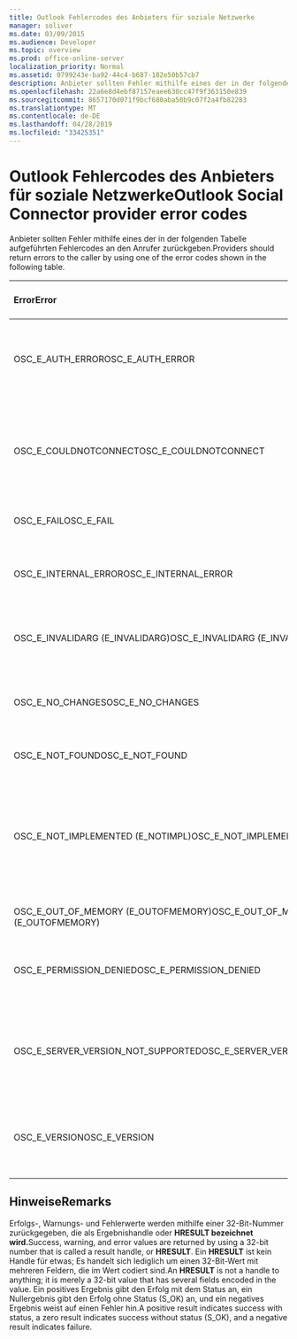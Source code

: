 ```yaml
---
title: Outlook Fehlercodes des Anbieters für soziale Netzwerke
manager: soliver
ms.date: 03/09/2015
ms.audience: Developer
ms.topic: overview
ms.prod: office-online-server
localization_priority: Normal
ms.assetid: 0799243e-ba92-44c4-b687-182e50b57cb7
description: Anbieter sollten Fehler mithilfe eines der in der folgenden Tabelle aufgeführten Fehlercodes an den Anrufer zurückgeben.
ms.openlocfilehash: 22a6e8d4ebf87157eaee630cc47f9f363150e839
ms.sourcegitcommit: 8657170d071f9bcf680aba50b9c07f2a4fb82283
ms.translationtype: MT
ms.contentlocale: de-DE
ms.lasthandoff: 04/28/2019
ms.locfileid: "33425351"
---
```

# <a name="outlook-social-connector-provider-error-codes"></a><span data-ttu-id="86cdf-103">Outlook Fehlercodes des Anbieters für soziale Netzwerke</span><span class="sxs-lookup"><span data-stu-id="86cdf-103">Outlook Social Connector provider error codes</span></span>

<span data-ttu-id="86cdf-104">Anbieter sollten Fehler mithilfe eines der in der folgenden Tabelle aufgeführten Fehlercodes an den Anrufer zurückgeben.</span><span class="sxs-lookup"><span data-stu-id="86cdf-104">Providers should return errors to the caller by using one of the error codes shown in the following table.</span></span> 
  
|<span data-ttu-id="86cdf-105">**Error**</span><span class="sxs-lookup"><span data-stu-id="86cdf-105">**Error**</span></span>|<span data-ttu-id="86cdf-106">**Fehlercode (hexadezimal)**</span><span class="sxs-lookup"><span data-stu-id="86cdf-106">**Error code (hexadecimal)**</span></span>|<span data-ttu-id="86cdf-107">**Beschreibung**</span><span class="sxs-lookup"><span data-stu-id="86cdf-107">**Description**</span></span>|
|:-----|:-----|:-----|
|<span data-ttu-id="86cdf-108">OSC_E_AUTH_ERROR</span><span class="sxs-lookup"><span data-stu-id="86cdf-108">OSC_E_AUTH_ERROR</span></span>  <br/> |<span data-ttu-id="86cdf-109">0x80041404</span><span class="sxs-lookup"><span data-stu-id="86cdf-109">0x80041404</span></span>  <br/> |<span data-ttu-id="86cdf-110">Fehler bei der Authentifizierung im Netzwerk des Standorts für soziale Netzwerke.</span><span class="sxs-lookup"><span data-stu-id="86cdf-110">Authentication failed on the network of the social network site.</span></span>  <br/> |
|<span data-ttu-id="86cdf-111">OSC_E_COULDNOTCONNECT</span><span class="sxs-lookup"><span data-stu-id="86cdf-111">OSC_E_COULDNOTCONNECT</span></span>  <br/> |<span data-ttu-id="86cdf-112">0x80041402</span><span class="sxs-lookup"><span data-stu-id="86cdf-112">0x80041402</span></span>  <br/> |<span data-ttu-id="86cdf-113">Es ist keine Verbindung verfügbar, um eine Verbindung mit dem Standort des sozialen Netzwerks herzustellen.</span><span class="sxs-lookup"><span data-stu-id="86cdf-113">No connection is available to connect to the social network site.</span></span>  <br/> |
|<span data-ttu-id="86cdf-114">OSC_E_FAIL</span><span class="sxs-lookup"><span data-stu-id="86cdf-114">OSC_E_FAIL</span></span>  <br/> |<span data-ttu-id="86cdf-115">0x80004005</span><span class="sxs-lookup"><span data-stu-id="86cdf-115">0x80004005</span></span>  <br/> |<span data-ttu-id="86cdf-116">Allgemeiner Fehlerfehler.</span><span class="sxs-lookup"><span data-stu-id="86cdf-116">General failure error.</span></span>  <br/> |
|<span data-ttu-id="86cdf-117">OSC_E_INTERNAL_ERROR</span><span class="sxs-lookup"><span data-stu-id="86cdf-117">OSC_E_INTERNAL_ERROR</span></span>  <br/> |<span data-ttu-id="86cdf-118">0x80041400</span><span class="sxs-lookup"><span data-stu-id="86cdf-118">0x80041400</span></span>  <br/> |<span data-ttu-id="86cdf-119">Aufgrund eines ungültigen Vorgangs ist ein interner Fehler aufgetreten.</span><span class="sxs-lookup"><span data-stu-id="86cdf-119">An internal error occurred because of an invalid operation.</span></span>  <br/> |
|<span data-ttu-id="86cdf-120">OSC_E_INVALIDARG (E_INVALIDARG)</span><span class="sxs-lookup"><span data-stu-id="86cdf-120">OSC_E_INVALIDARG (E_INVALIDARG)</span></span>  <br/> |<span data-ttu-id="86cdf-121">0x80070057</span><span class="sxs-lookup"><span data-stu-id="86cdf-121">0x80070057</span></span>  <br/> |<span data-ttu-id="86cdf-122">Ein ungültiges Argument wurde an eine Funktion übergeben.</span><span class="sxs-lookup"><span data-stu-id="86cdf-122">An invalid argument was passed to a function.</span></span>  <br/> |
|<span data-ttu-id="86cdf-123">OSC_E_NO_CHANGES</span><span class="sxs-lookup"><span data-stu-id="86cdf-123">OSC_E_NO_CHANGES</span></span>  <br/> |<span data-ttu-id="86cdf-124">0x80041406</span><span class="sxs-lookup"><span data-stu-id="86cdf-124">0x80041406</span></span>  <br/> |<span data-ttu-id="86cdf-125">Seit der letzten Synchronisierung sind keine Änderungen aufgetreten.</span><span class="sxs-lookup"><span data-stu-id="86cdf-125">No changes have occurred since the last synchronization.</span></span>  <br/> |
|<span data-ttu-id="86cdf-126">OSC_E_NOT_FOUND</span><span class="sxs-lookup"><span data-stu-id="86cdf-126">OSC_E_NOT_FOUND</span></span>  <br/> |<span data-ttu-id="86cdf-127">0x80041405</span><span class="sxs-lookup"><span data-stu-id="86cdf-127">0x80041405</span></span>  <br/> |<span data-ttu-id="86cdf-128">Eine Ressource kann nicht gefunden werden.</span><span class="sxs-lookup"><span data-stu-id="86cdf-128">A resource cannot be found.</span></span>  <br/> |
|<span data-ttu-id="86cdf-129">OSC_E_NOT_IMPLEMENTED (E_NOTIMPL)</span><span class="sxs-lookup"><span data-stu-id="86cdf-129">OSC_E_NOT_IMPLEMENTED (E_NOTIMPL)</span></span>  <br/> |<span data-ttu-id="86cdf-130">0x80004001</span><span class="sxs-lookup"><span data-stu-id="86cdf-130">0x80004001</span></span>  <br/> |<span data-ttu-id="86cdf-131">Die Anforderung an den Standort für soziale Netzwerke ist gültig, wurde aber nicht vom Standort für soziale Netzwerke implementiert.</span><span class="sxs-lookup"><span data-stu-id="86cdf-131">The request to the social network site is valid but has not been implemented by the social network site.</span></span>  <br/> |
|<span data-ttu-id="86cdf-132">OSC_E_OUT_OF_MEMORY (E_OUTOFMEMORY)</span><span class="sxs-lookup"><span data-stu-id="86cdf-132">OSC_E_OUT_OF_MEMORY (E_OUTOFMEMORY)</span></span>  <br/> |<span data-ttu-id="86cdf-133">0x8007000E</span><span class="sxs-lookup"><span data-stu-id="86cdf-133">0x8007000E</span></span>  <br/> |<span data-ttu-id="86cdf-134">Es ist ein Speicherfehler aufgetreten.</span><span class="sxs-lookup"><span data-stu-id="86cdf-134">An out-of-memory error occurred.</span></span>  <br/> |
|<span data-ttu-id="86cdf-135">OSC_E_PERMISSION_DENIED</span><span class="sxs-lookup"><span data-stu-id="86cdf-135">OSC_E_PERMISSION_DENIED</span></span>  <br/> |<span data-ttu-id="86cdf-136">0x80041403</span><span class="sxs-lookup"><span data-stu-id="86cdf-136">0x80041403</span></span>  <br/> |<span data-ttu-id="86cdf-137">Der OSC-Anbieter hat die Berechtigung für die Ressource verweigert.</span><span class="sxs-lookup"><span data-stu-id="86cdf-137">The OSC provider denied permission for the resource.</span></span>  <br/> |
|<span data-ttu-id="86cdf-138">OSC_E_SERVER_VERSION_NOT_SUPPORTED</span><span class="sxs-lookup"><span data-stu-id="86cdf-138">OSC_E_SERVER_VERSION_NOT_SUPPORTED</span></span>  <br/> |<span data-ttu-id="86cdf-139">0x80041406</span><span class="sxs-lookup"><span data-stu-id="86cdf-139">0x80041406</span></span>  <br/> |<span data-ttu-id="86cdf-140">Die Version des Servers zum Konfigurieren des Kontos für soziale Netzwerke wird nicht unterstützt.</span><span class="sxs-lookup"><span data-stu-id="86cdf-140">The version of the server to configure the social network account is not supported.</span></span>  <br/> |
|<span data-ttu-id="86cdf-141">OSC_E_VERSION</span><span class="sxs-lookup"><span data-stu-id="86cdf-141">OSC_E_VERSION</span></span>  <br/> |<span data-ttu-id="86cdf-142">0x80041401</span><span class="sxs-lookup"><span data-stu-id="86cdf-142">0x80041401</span></span>  <br/> |<span data-ttu-id="86cdf-143">Der Anbieter unterstützt diese Version der Erweiterbarkeit des OSC-Anbieters nicht.</span><span class="sxs-lookup"><span data-stu-id="86cdf-143">The provider does not support this version of OSC provider extensibility.</span></span>  <br/> |
   
## <a name="remarks"></a><span data-ttu-id="86cdf-144">Hinweise</span><span class="sxs-lookup"><span data-stu-id="86cdf-144">Remarks</span></span>

<span data-ttu-id="86cdf-145">Erfolgs-, Warnungs- und Fehlerwerte werden mithilfe einer 32-Bit-Nummer zurückgegeben, die als Ergebnishandle oder **HRESULT bezeichnet wird.**</span><span class="sxs-lookup"><span data-stu-id="86cdf-145">Success, warning, and error values are returned by using a 32-bit number that is called a result handle, or **HRESULT**.</span></span> <span data-ttu-id="86cdf-146">Ein **HRESULT** ist kein Handle für etwas; Es handelt sich lediglich um einen 32-Bit-Wert mit mehreren Feldern, die im Wert codiert sind.</span><span class="sxs-lookup"><span data-stu-id="86cdf-146">An **HRESULT** is not a handle to anything; it is merely a 32-bit value that has several fields encoded in the value.</span></span> <span data-ttu-id="86cdf-147">Ein positives Ergebnis gibt den Erfolg mit dem Status an, ein Nullergebnis gibt den Erfolg ohne Status (S_OK) an, und ein negatives Ergebnis weist auf einen Fehler hin.</span><span class="sxs-lookup"><span data-stu-id="86cdf-147">A positive result indicates success with status, a zero result indicates success without status (S_OK), and a negative result indicates failure.</span></span> 
  

